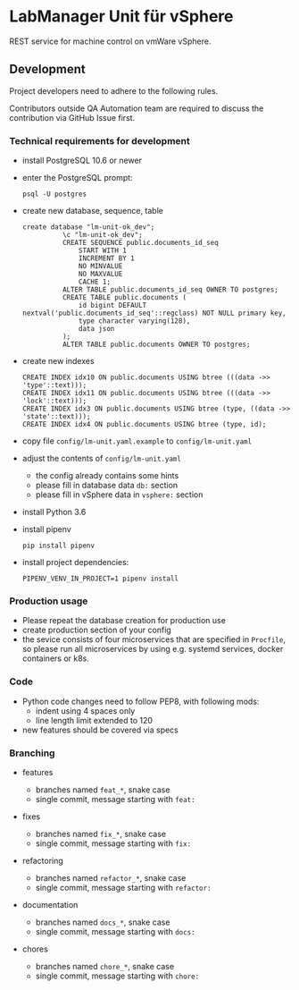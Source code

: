 # LabManager Unit für vSphere

REST service for machine control on vmWare vSphere.

## Development

Project developers need to adhere to the following rules.

Contributors outside QA Automation team are required to discuss the contribution via GitHub Issue first. 

### Technical requirements for development
* install PostgreSQL 10.6 or newer
* enter the PostgreSQL prompt:
  ```
  psql -U postgres
  ```
* create new database, sequence, table
  ```
  create database "lm-unit-ok_dev";
            \c "lm-unit-ok_dev";
            CREATE SEQUENCE public.documents_id_seq
                START WITH 1
                INCREMENT BY 1
                NO MINVALUE
                NO MAXVALUE
                CACHE 1;
            ALTER TABLE public.documents_id_seq OWNER TO postgres;
            CREATE TABLE public.documents (
                id bigint DEFAULT nextval('public.documents_id_seq'::regclass) NOT NULL primary key,
                type character varying(128),
                data json
            );
            ALTER TABLE public.documents OWNER TO postgres;
  ```
* create new indexes
  ```
  CREATE INDEX idx10 ON public.documents USING btree (((data ->> 'type'::text)));
  CREATE INDEX idx11 ON public.documents USING btree (((data ->> 'lock'::text)));
  CREATE INDEX idx3 ON public.documents USING btree (type, ((data ->> 'state'::text)));
  CREATE INDEX idx4 ON public.documents USING btree (type, id);
  ```
* copy file `config/lm-unit.yaml.example` to `config/lm-unit.yaml`
* adjust the contents of `config/lm-unit.yaml`
    * the config already contains some hints
    * please fill in database data `db:` section    
    * please fill in vSphere data in `vsphere:` section

* install Python 3.6
* install pipenv
  ```
  pip install pipenv
  ```
* install project dependencies:
  ```
  PIPENV_VENV_IN_PROJECT=1 pipenv install
  ```


### Production usage
* Please repeat the database creation for production use
* create production section of your config
* the sevice consists of four microservices that are specified in `Procfile`, so please run all microservices by using e.g. systemd services, docker containers or k8s.

### Code
* Python code changes need to follow PEP8, with following mods:
    * indent using 4 spaces only
    * line length limit extended to 120
* new features should be covered via specs

### Branching
* features
    * branches named `feat_*`, snake case
    * single commit, message starting with `feat: `

* fixes
    * branches named `fix_*`, snake case
    * single commit, message starting with `fix: `

* refactoring
    * branches named `refactor_*`, snake case
    * single commit, message starting with `refactor: `

* documentation
    * branches named `docs_*`, snake case
    * single commit, message starting with `docs: `

* chores
    * branches named `chore_*`, snake case
    * single commit, message starting with `chore: `


